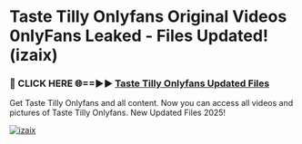 # Taste Tilly Onlyfans Original Videos 0nlyFans Leaked - Files Updated! (izaix)

<h3>🔴 CLICK HERE 🌐==►► <a href="https://tinyurl.com/x26r9saj" rel="nofollow">Taste Tilly Onlyfans Updated Files</a></h3>

Get Taste Tilly Onlyfans and all content. Now you can access all videos and pictures of Taste Tilly Onlyfans. New Updated Files 2025!

[![izaix](https://i.imgur.com/LkgZPqh.gif)](https://tinyurl.com/x26r9saj)
